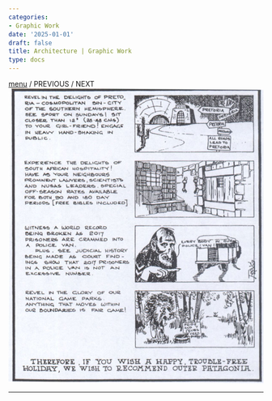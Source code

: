 ```yaml
---
categories:
- Graphic Work
date: '2025-01-01'
draft: false
title: Architecture | Graphic Work
type: docs
---
```


[menu](graphic-work-john-burger.html) / PREVIOUS / NEXT  ![07-cartoon](/images/burger-saga/07-cartoon.jpg)   
  
---